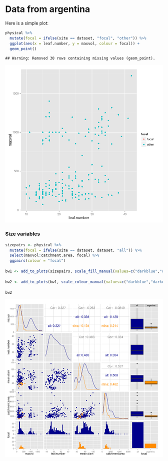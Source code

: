 
# Data from argentina

Here is a simple plot:

```r
physical %>% 
  mutate(focal = ifelse(site == dataset, "focal", "other")) %>% 
  ggplot(aes(x = leaf.number, y = maxvol, colour = focal)) +
  geom_point()
```

```
## Warning: Removed 30 rows containing missing values (geom_point).
```

![plot of chunk unnamed-chunk-1](figure/argentina__unnamed-chunk-1-1.png) 

### Size variables


```r
sizepairs <- physical %>% 
  mutate(focal = ifelse(site == dataset, dataset, "all")) %>% 
  select(maxvol:catchment.area, focal) %>% 
  ggpairs(colour = "focal")

bw1 <- add_to_plots(sizepairs, scale_fill_manual(values=c("darkblue","darkorange")))

bw2 <- add_to_plots(bw1, scale_colour_manual(values=c("darkblue","darkorange")))

bw2
```

![plot of chunk sizes](figure/argentina__sizes-1.png) 

